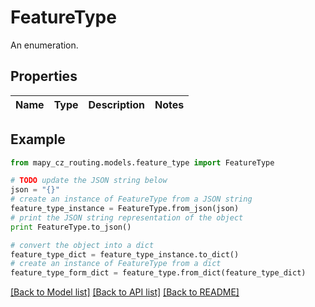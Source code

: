 # FeatureType

An enumeration.

## Properties

Name | Type | Description | Notes
------------ | ------------- | ------------- | -------------

## Example

```python
from mapy_cz_routing.models.feature_type import FeatureType

# TODO update the JSON string below
json = "{}"
# create an instance of FeatureType from a JSON string
feature_type_instance = FeatureType.from_json(json)
# print the JSON string representation of the object
print FeatureType.to_json()

# convert the object into a dict
feature_type_dict = feature_type_instance.to_dict()
# create an instance of FeatureType from a dict
feature_type_form_dict = feature_type.from_dict(feature_type_dict)
```
[[Back to Model list]](../README.md#documentation-for-models) [[Back to API list]](../README.md#documentation-for-api-endpoints) [[Back to README]](../README.md)


